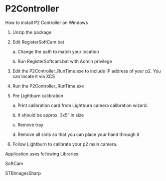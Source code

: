 # P2Controller

How to install P2 Controller on Windows
1.	Unzip the package
2.	Edit RegisterSoftCam.bat

  	a.	Change the path to match your location
  	
    b.	Run RegisterSoftcam.bat with Admin privilege
4.	Edit the P2Controller_RunTime.exe to include IP address of your p2.  You can locate it via XCS
5.	Run the P2Controller_RunTime.exe
6.	Pre Lightburn calibration

  	a.	Print calibration card from Lightburn camera calibration wizard.

  	b.	It should be approx. 3x5” in size

  	c.	Remove tray

  	d.	Remove all slots so that you can place your hand through it
8.	Follow Lightburn to calibrate your p2 main camera.


Application uses following Libraries:
  
  SoftCam
  
  STBImagesSharp
